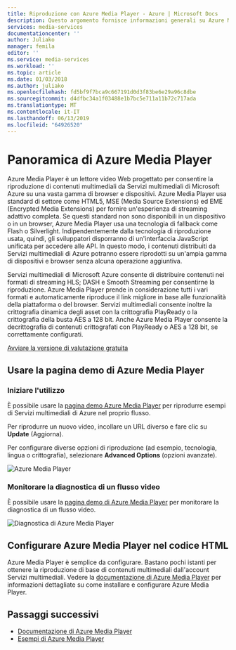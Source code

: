 ```yaml
---
title: Riproduzione con Azure Media Player - Azure | Microsoft Docs
description: Questo argomento fornisce informazioni generali su Azure Media Player.
services: media-services
documentationcenter: ''
author: Juliako
manager: femila
editor: ''
ms.service: media-services
ms.workload: ''
ms.topic: article
ms.date: 01/03/2018
ms.author: juliako
ms.openlocfilehash: fd5bf9f7bca9c667191d0d3f83be6e29a96c8dbe
ms.sourcegitcommit: d4dfbc34a1f03488e1b7bc5e711a11b72c717ada
ms.translationtype: MT
ms.contentlocale: it-IT
ms.lasthandoff: 06/13/2019
ms.locfileid: "64926520"
---
```

# <a name="azure-media-player-overview"></a>Panoramica di Azure Media Player

Azure Media Player è un lettore video Web progettato per consentire la riproduzione di contenuti multimediali da Servizi multimediali di Microsoft Azure su una vasta gamma di browser e dispositivi. Azure Media Player usa standard di settore come HTML5, MSE (Media Source Extensions) ed EME (Encrypted Media Extensions) per fornire un'esperienza di streaming adattivo completa. Se questi standard non sono disponibili in un dispositivo o in un browser, Azure Media Player usa una tecnologia di fallback come Flash o Silverlight. Indipendentemente dalla tecnologia di riproduzione usata, quindi, gli sviluppatori disporranno di un'interfaccia JavaScript unificata per accedere alle API. In questo modo, i contenuti distribuiti da Servizi multimediali di Azure potranno essere riprodotti su un'ampia gamma di dispositivi e browser senza alcuna operazione aggiuntiva.

Servizi multimediali di Microsoft Azure consente di distribuire contenuti nei formati di streaming HLS; DASH e Smooth Streaming per consentirne la riproduzione. Azure Media Player prende in considerazione tutti i vari formati e automaticamente riproduce il link migliore in base alle funzionalità della piattaforma o del browser. Servizi multimediali consente inoltre la crittografia dinamica degli asset con la crittografia PlayReady o la crittografia della busta AES a 128 bit. Anche Azure Media Player consente la decrittografia di contenuti crittografati con PlayReady o AES a 128 bit, se correttamente configurati. 

[Avviare la versione di valutazione gratuita](https://azure.microsoft.com/pricing/free-trial/)

## <a name="use-azure-media-player-demo-page"></a>Usare la pagina demo di Azure Media Player

### <a name="start-using"></a>Iniziare l'utilizzo

È possibile usare la [pagina demo Azure Media Player](https://aka.ms/amp) per riprodurre esempi di Servizi multimediali di Azure nel proprio flusso.  

Per riprodurre un nuovo video, incollare un URL diverso e fare clic su **Update** (Aggiorna).

Per configurare diverse opzioni di riproduzione (ad esempio, tecnologia, lingua o crittografia), selezionare **Advanced Options** (opzioni avanzate).

![Azure Media Player](./media/azure-media-player/home-page.png)

### <a name="monitor-diagnostics-of-a-video-stream"></a>Monitorare la diagnostica di un flusso video

È possibile usare la [pagina demo di Azure Media Player](https://aka.ms/amp) per monitorare la diagnostica di un flusso video. 

![Diagnostica di Azure Media Player](./media/azure-media-player/diagnostics.png)

## <a name="set-up-azure-media-player-in-your-html"></a>Configurare Azure Media Player nel codice HTML

Azure Media Player è semplice da configurare. Bastano pochi istanti per ottenere la riproduzione di base di contenuti multimediali dall'account Servizi multimediali. Vedere la [documentazione di Azure Media Player](https://aka.ms/ampdocs) per informazioni dettagliate su come installare e configurare Azure Media Player. 

## <a name="next-steps"></a>Passaggi successivi

- [Documentazione di Azure Media Player](https://aka.ms/ampdocs)
- [Esempi di Azure Media Player](https://aka.ms/ampsamples)
